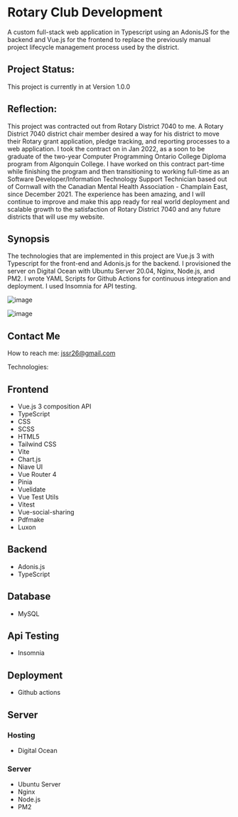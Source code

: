 # Rotary Club Development 
A custom full-stack web application in Typescript using an AdonisJS for the backend and Vue.js for the frontend to replace the previously manual project lifecycle management process used by the district. 
## Project Status:
This project is currently in at Version 1.0.0
## Reflection: 
This project was contracted out from Rotary District 7040 to me. A Rotary District 7040 district chair member desired a way for his district to move their Rotary grant application, pledge tracking, and reporting processes to a web application. I took the contract on in Jan 2022, as a soon to be graduate of the two-year Computer Programming Ontario College Diploma program from Algonquin College. I have worked on this contract part-time while finishing the program and then transitioning to working full-time as an Software Developer/Information Technology Support Technician based out of Cornwall with the Canadian Mental Health Association - Champlain East,
since December 2021. The experience has been amazing, and I will continue to improve and make this app ready for real world deployment and scalable growth to the satisfaction of Rotary District 7040 and any future districts that will use my website.

## Synopsis
The technologies that are implemented in this project are Vue.js 3 with Typescript for the front-end and Adonis.js for the backend. I provisioned the server on Digital Ocean with Ubuntu Server 20.04, Nginx, Node.js, and PM2. I wrote YAML Scripts for Github Actions for continuous integration and deployment. I used Insomnia for API testing.

![image](https://user-images.githubusercontent.com/55252053/193883293-1a0bd246-00e5-47d6-b78c-f0e2d05f92f7.png)

![image](https://user-images.githubusercontent.com/55252053/193884577-8a1b71a2-cb44-46c3-bef3-1438208fc9cb.png)

## Contact Me
How to reach me: jssr26@gmail.com

Technologies:

## Frontend
- Vue.js 3 composition API
- TypeScript
- CSS
- SCSS
- HTML5
- Tailwind CSS
- Vite
- Chart.js
- Niave UI
- Vue Router 4
- Pinia
- Vuelidate
- Vue Test Utils
- Vitest
- Vue-social-sharing
- Pdfmake
- Luxon

 
## Backend
- Adonis.js
- TypeScript

## Database
- MySQL

## Api Testing
- Insomnia

## Deployment
- Github actions

## Server

### Hosting
- Digital Ocean

### Server
- Ubuntu Server 
- Nginx
- Node.js
- PM2
